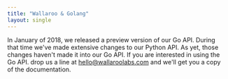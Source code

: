 ```yaml
---
title: "Wallaroo & Golang"
layout: single
---
```


In January of 2018, we released a preview version of our Go API. During that time we've made extensive changes to our Python API. As yet, those changes haven't made it into our Go API. If you are interested in using the Go API. drop us a line at [hello@wallaroolabs.com](mailto:hello@wallaroolabs.com) and we'll get you a copy of the documentation.